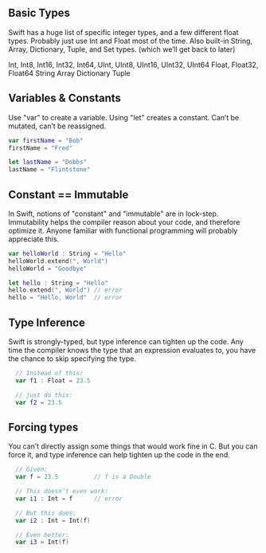 Basic Types
-----
Swift has a huge list of specific integer types, and a few different float types.
Probably just use Int and Float most of the time.
Also built-in String, Array, Dictionary, Tuple, and Set types. (which we’ll get back to later)

  Int, Int8, Int16, Int32, Int64, UInt, UInt8, UInt16, UInt32, UInt64
  Float, Float32, Float64
  String
  Array
  Dictionary
  Tuple

Variables & Constants
-----
Use "var" to create a variable.
Using "let" creates a constant. Can’t be mutated, can’t be reassigned. 

~~~swift
var firstName = "Bob"
firstName = "Fred"

let lastName = "Dobbs"
lastName = "Flintstone"
~~~
Constant == Immutable
-----
In Swift, notions of "constant" and "immutable" are in lock-step.
Immutability helps the compiler reason about your code, and therefore 
optimize it. Anyone familiar with functional programming will probably 
appreciate this.

~~~swift
var helloWorld : String = "Hello"
helloWorld.extend(", World")
helloWorld = "Goodbye"

let hello : String = "Hello"
hello.extend(", World") // error
hello = "Hello, World"  // error
~~~

Type Inference
-----

Swift is strongly-typed, but type inference can tighten up the code.
Any time the compiler knows the type that an expression evaluates to,
 you have the chance to skip specifying the type.

~~~swift
  // Instead of this:
  var f1 : Float = 23.5

  // just do this:
  var f2 = 23.5
~~~

Forcing types
-----

You can’t directly assign some things that would work fine
in C. But you can force it, and type inference can help tighten up the 
code in the end.

~~~swift
  // Given:
  var f = 23.5          // f is a Double

  // This doesn’t even work:
  var i1 : Int = f      // error

  // But this does:
  var i2 : Int = Int(f)

  // Even better:
  var i3 = Int(f)
~~~

